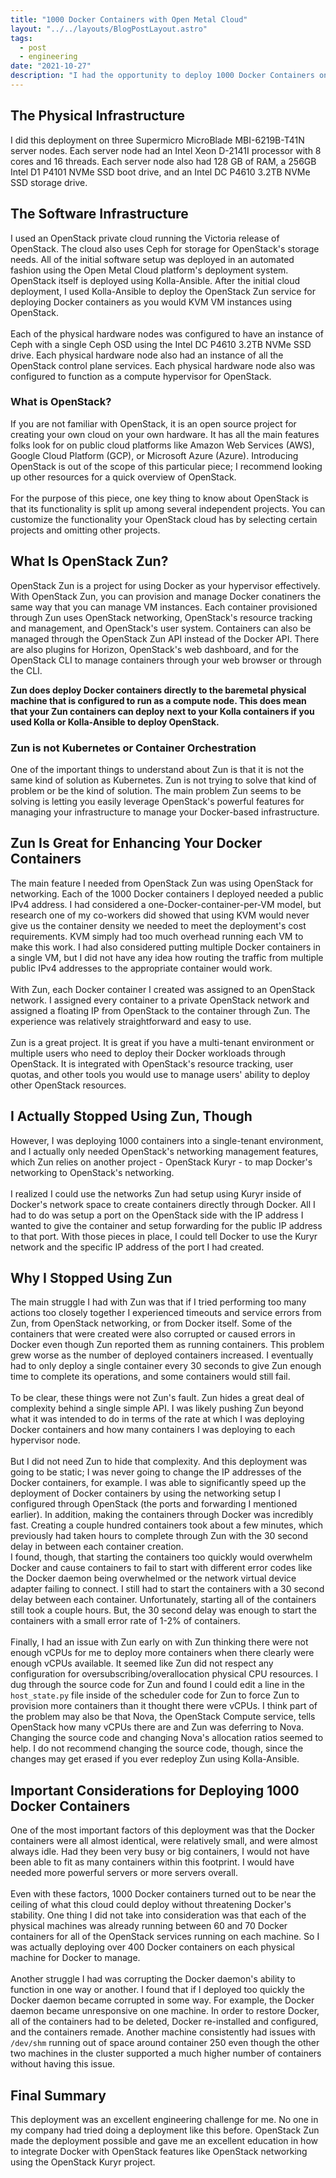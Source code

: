 ```yaml
---
title: "1000 Docker Containers with Open Metal Cloud"
layout: "../../layouts/BlogPostLayout.astro"
tags:
  - post
  - engineering
date: "2021-10-27"
description: "I had the opportunity to deploy 1000 Docker Containers on a three-node OpenStack private cloud using Open Metal Cloud's platform. The containers were almost entirely identical and had low resource usage, which helped make this possible. However, I still ran into challenges with provisioning the containers without overwhelming Docker on the three hardware nodes. This post talks about the deployment and architecture from a high level; it is meant to serve as a record and retrospective for me in case I need to do this in the future. I had to complete the deployment in three days to meet the deployment's requirements. That's right. 1000 Docker containers deployed from scratch in 72 hours."
---
```

## The Physical Infrastructure

I did this deployment on three Supermicro MicroBlade MBI-6219B-T41N server nodes. Each server node had an Intel Xeon D-2141I processor with 8 cores and 16 threads. Each server node also had 128 GB of RAM, a 256GB Intel D1 P4101 NVMe SSD boot drive, and an Intel DC P4610 3.2TB NVMe SSD storage drive.

## The Software Infrastructure

I used an OpenStack private cloud running the Victoria release of OpenStack. The cloud also uses Ceph for storage for OpenStack's storage needs. All of the initial software setup was deployed in an automated fashion using the Open Metal Cloud platform's deployment system. OpenStack itself is deployed using Kolla-Ansible. After the initial cloud deployment, I used Kolla-Ansible to deploy the OpenStack Zun service for deploying Docker containers as you would KVM VM instances using OpenStack.\
\
Each of the physical hardware nodes was configured to have an instance of Ceph with a single Ceph OSD using the Intel DC P4610 3.2TB NVMe SSD drive. Each physical hardware node also had an instance of all the OpenStack control plane services. Each physical hardware node also was configured to function as a compute hypervisor for OpenStack.

### What is OpenStack?

If you are not familiar with OpenStack, it is an open source project for creating your own cloud on your own hardware. It has all the main features folks look for on public cloud platforms like Amazon Web Services (AWS), Google Cloud Platform (GCP), or Microsoft Azure (Azure). Introducing OpenStack is out of the scope of this particular piece; I recommend looking up other resources for a quick overview of OpenStack.\
\
For the purpose of this piece, one key thing to know about OpenStack is that its functionality is split up among several independent projects. You can customize the functionality your OpenStack cloud has by selecting certain projects and omitting other projects.

## What Is OpenStack Zun?

OpenStack Zun is a project for using Docker as your hypervisor effectively. With OpenStack Zun, you can provision and manage Docker conatiners the same way that you can manage VM instances. Each container provisioned through Zun uses OpenStack networking, OpenStack's resource tracking and management, and OpenStack's user system. Containers can also be managed through the OpenStack Zun API instead of the Docker API. There are also plugins for Horizon, OpenStack's web dashboard, and for the OpenStack CLI to manage containers through your web browser or through the CLI.

**Zun does deploy Docker containers directly to the baremetal physical machine that is configured to run as a compute node. This does mean that your Zun containers can deploy next to your Kolla containers if you used Kolla or Kolla-Ansible to deploy OpenStack.**

### Zun is not Kubernetes or Container Orchestration

One of the important things to understand about Zun is that it is not the same kind of solution as Kubernetes. Zun is not trying to solve that kind of problem or be the kind of solution. The main problem Zun seems to be solving is letting you easily leverage OpenStack's powerful features for managing your infrastructure to manage your Docker-based infrastructure.

## Zun Is Great for Enhancing Your Docker Containers

The main feature I needed from OpenStack Zun was using OpenStack for networking. Each of the 1000 Docker containers I deployed needed a public IPv4 address. I had considered a one-Docker-container-per-VM model, but research one of my co-workers did showed that using KVM would never give us the container density we needed to meet the deployment's cost requirements. KVM simply had too much overhead running each VM to make this work. I had also considered putting multiple Docker containers in a single VM, but I did not have any idea how routing the traffic from multiple public IPv4 addresses to the appropriate container would work.\
\
With Zun, each Docker container I created was assigned to an OpenStack network. I assigned every container to a private OpenStack network and assigned a floating IP from OpenStack to the container through Zun. The experience was relatively straightforward and easy to use.\
\
Zun is a great project. It is great if you have a multi-tenant environment or multiple users who need to deploy their Docker workloads through OpenStack. It is integrated with OpenStack's resource tracking, user quotas, and other tools you would use to manage users' ability to deploy other OpenStack resources.

## I Actually Stopped Using Zun, Though

However, I was deploying 1000 containers into a single-tenant environment, and I actually only needed OpenStack's networking management features, which Zun relies on another project - OpenStack Kuryr - to map Docker's networking to OpenStack's networking.\
\
I realized I could use the networks Zun had setup using Kuryr inside of Docker's network space to create containers directly through Docker. All I had to do was setup a port on the OpenStack side with the IP address I wanted to give the container and setup forwarding for the public IP address to that port. With those pieces in place, I could tell Docker to use the Kuryr network and the specific IP address of the port I had created.

## Why I Stopped Using Zun

The main struggle I had with Zun was that if I tried performing too many actions too closely together I experienced timeouts and service errors from Zun, from OpenStack networking, or from Docker itself. Some of the containers that were created were also corrupted or caused errors in Docker even though Zun reported them as running containers. This problem grew worse as the number of deployed containers increased. I eventually had to only deploy a single container every 30 seconds to give Zun enough time to complete its operations, and some containers would still fail.\
\
To be clear, these things were not Zun's fault. Zun hides a great deal of complexity behind a single simple API. I was likely pushing Zun beyond what it was intended to do in terms of the rate at which I was deploying Docker containers and how many containers I was deploying to each hypervisor node.\
\
But I did not need Zun to hide that complexity. And this deployment was going to be static; I was never going to change the IP addresses of the Docker containers, for example. I was able to significantly speed up the deployment of Docker containers by using the networking setup I configured through OpenStack (the ports and forwarding I mentioned earlier). In addition, making the containers through Docker was incredibly fast. Creating a couple hundred containers took about a few minutes, which previously had taken hours to complete through Zun with the 30 second delay in between each container creation.
\
I found, though, that starting the containers too quickly would overwhelm Docker and cause containers to fail to start with different error codes like the Docker daemon being overwhelmed or the network virtual device adapter failing to connect. I still had to start the containers with a 30 second delay between each container. Unfortunately, starting all of the containers still took a couple hours. But, the 30 second delay was enough to start the containers with a small error rate of 1-2% of containers.\
\
Finally, I had an issue with Zun early on with Zun thinking there were not enough vCPUs for me to deploy more containers when there clearly were enough vCPUs available. It seemed like Zun did not respect any configuration for oversubscribing/overallocation physical CPU resources. I dug through the source code for Zun and found I could edit a line in the `host_state.py` file inside of the scheduler code for Zun to force Zun to provision more containers than it thought there were vCPUs. I think part of the problem may also be that Nova, the OpenStack Compute service, tells OpenStack how many vCPUs there are and Zun was deferring to Nova. Changing the source code and changing Nova's allocation ratios seemed to help. I do not recommend changing the source code, though, since the changes may get erased if you ever redeploy Zun using Kolla-Ansible.

## Important Considerations for Deploying 1000 Docker Containers

One of the most important factors of this deployment was that the Docker containers were all almost identical, were relatively small, and were almost always idle. Had they been very busy or big containers, I would not have been able to fit as many containers within this footprint. I would have needed more powerful servers or more servers overall.\
\
Even with these factors, 1000 Docker containers turned out to be near the ceiling of what this cloud could deploy without threatening Docker's stability. One thing I did not take into consideration was that each of the physical machines was already running between 60 and 70 Docker containers for all of the OpenStack services running on each machine. So I was actually deploying over 400 Docker containers on each physical machine for Docker to manage.\
\
Another struggle I had was corrupting the Docker daemon's ability to function in one way or another. I found that if I deployed too quickly the Docker daemon became corrupted in some way. For example, the Docker daemon became unresponsive on one machine. In order to restore Docker, all of the containers had to be deleted, Docker re-installed and configured, and the containers remade. Another machine consistently had issues with `/dev/shm` running out of space around container 250 even though the other two machines in the cluster supported a much higher number of containers without having this issue.

## Final Summary

This deployment was an excellent engineering challenge for me. No one in my company had tried doing a deployment like this before. OpenStack Zun made the deployment possible and gave me an excellent education in how to integrate Docker with OpenStack features like OpenStack networking using the OpenStack Kuryr project.